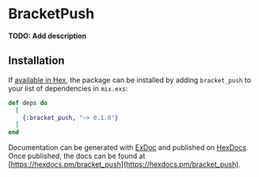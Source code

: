 # BracketPush

**TODO: Add description**

## Installation

If [available in Hex](https://hex.pm/docs/publish), the package can be installed
by adding `bracket_push` to your list of dependencies in `mix.exs`:

```elixir
def deps do
  [
    {:bracket_push, "~> 0.1.0"}
  ]
end
```

Documentation can be generated with [ExDoc](https://github.com/elixir-lang/ex_doc)
and published on [HexDocs](https://hexdocs.pm). Once published, the docs can
be found at [https://hexdocs.pm/bracket_push](https://hexdocs.pm/bracket_push).

